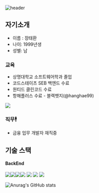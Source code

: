 
![header](https://capsule-render.vercel.app/api?type=waving&animation=twinkling&color=auto&height=200&section=header&text=WELECOME%20TO%20TaehwanGithub%20&fontSize=30)
## 자기소개 
- 이름 : 장태환    
- 나이: 1999년생    
- 성별: 남    


### 교육           
 - 상명대학교 소프트웨어학과 졸업
 - 코드스테이츠 SEB 백엔드 수료
 - 원티드 클린코드 수료
 - 항해플러스 수료 - 블랙뱃지(@hanghae99)
<a href="https://hhpluscertificateofcompletion.oopy.io/">
  <img src="https://static.spartacodingclub.kr/hanghae99/plus/completion/badge_black.svg" />
</a>

 ### 직무🕴️
 - 금융 업무 개발자 재직중

## 기술 스택
#### BackEnd
<img src="https://img.shields.io/badge/springboot-6DB33F?style=for-the-badge&logo=springboot&logoColor=white"><img src="https://img.shields.io/badge/springsecurity-6DB33F?style=for-the-badge&logo=springsecurity&logoColor=white"><img src="https://img.shields.io/badge/ubuntu-E95420?style=for-the-badge&logo=ubuntu&logoColor=white"><img src="https://img.shields.io/badge/mysql-4479A1?style=for-the-badge&logo=mysql&logoColor=white">
<img src="https://img.shields.io/badge/Python-3776AB?style=for-the-badge&logo=Python&logoColor=white">
<img src="https://img.shields.io/badge/amazonaws-232F3E?style=for-the-badge&logo=amazonaws&logoColor=white">
<img src="https://img.shields.io/badge/amazonec2-FF9900?style=for-the-badge&logo=amazonec2&logoColor=white">



![Anurag's GitHub stats](https://github-readme-stats.vercel.app/api?username=Taehwan2&show_icons=true&theme=radical)



